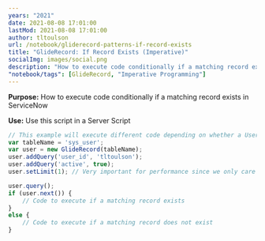 ```yaml
---
years: "2021"
date: 2021-08-08 17:01:00
lastMod: 2021-08-08 17:01:00
author: tltoulson
url: /notebook/gliderecord-patterns-if-record-exists
title: "GlideRecord: If Record Exists (Imperative)"
socialImg: images/social.png
description: "How to execute code conditionally if a matching record exists in ServiceNow"
"notebook/tags": [GlideRecord, "Imperative Programming"]
---
```


**Purpose:** How to execute code conditionally if a matching record exists in ServiceNow

**Use:** Use this script in a Server Script

```js
// This example will execute different code depending on whether a User ID is active or not
var tableName = 'sys_user';
var user = new GlideRecord(tableName);
user.addQuery('user_id', 'tltoulson');
user.addQuery('active', true);
user.setLimit(1); // Very important for performance since we only care about one record

user.query();
if (user.next()) {
    // Code to execute if a matching record exists
}
else {
    // Code to execute if a matching record does not exist
}
```